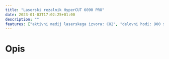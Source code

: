```yaml
---
title: "Laserski rezalnik HyperCUT 6090 PRO"
date: 2023-01-03T17:02:25+01:00
description: ""
features: ["aktivni medij laserskega izvora: CO2", "delovni hodi: 900 x 600 mm", "maksimalna hitrost delovnih gibov: 25000 mm/min", "moč laserskega izvora: 100 W", "obdelava materialov: les, karton, polimeri"]
---
```

# Opis